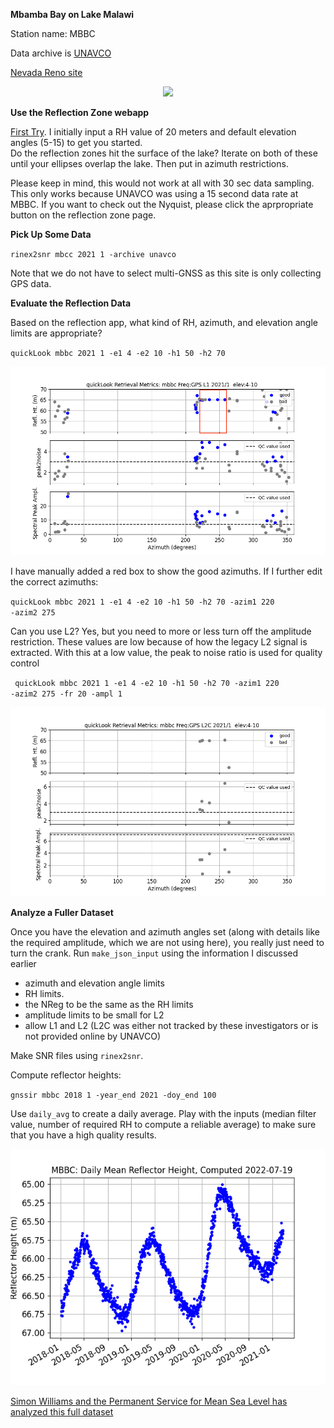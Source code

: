 **Mbamba Bay on Lake Malawi**

Station name: MBBC

Data archive is [UNAVCO](https://www.unavco.org/data/gps-gnss/data-access-methods/dai1/ps.php?sid=6429&filter_data_availability=&from_date=1980-01-06&to_date=2022-07-20&parent_link=Permanent&pview=original)

[Nevada Reno site](http://geodesy.unr.edu/NGLStationPages/stations/MBBC.sta)
<P>

<P align=center>
<img src=https://www.unavco.org/data/gps-gnss/lib/images/station_images/MBBC.jpg width=500>
<P>

**Use the Reflection Zone webapp**

[First Try](http://gnss-reflections.org/rzones?station=mbbc&lat=0.0&lon=0.0&height=0.0&msl=off&RH=20&freq=1&nyquist=0&srate=30&eang=1&azim1=0&azim2=360&system=gps). I initially input a RH value of 20 meters and 
default elevation angles (5-15) to get you started.  
Do the reflection zones hit the surface of the lake? Iterate on both of these until 
your ellipses overlap the lake. Then put in azimuth restrictions.

Please keep in mind, this would not work at all with 30 sec data sampling. This only works because UNAVCO 
was using a 15 second data rate at MBBC. If you want to check out the Nyquist, please click the 
aprpropriate button on the reflection zone page.

**Pick Up Some Data**

<code>rinex2snr mbcc 2021 1 -archive unavco</code>

Note that we do not have to select multi-GNSS as this site is only collecting GPS data.

**Evaluate the Reflection Data**

Based on the reflection app, what kind of RH, azimuth, and elevation angle limits are 
appropriate?

<code>quickLook mbbc 2021 1 -e1 4 -e2 10 -h1 50 -h2 70 </code>

<img src=mbbc-50-70.png>


I have manually added a red box to show the good azimuths. 
If I further edit the correct azimuths:

<code>quickLook mbbc 2021 1 -e1 4 -e2 10 -h1 50 -h2 70 -azim1 220 -azim2 275</code>

Can you use L2? Yes, but you need to more or less turn off the amplitude restriction. These
values are low because of how the legacy L2 signal is extracted. With this at a low value, the peak 
to noise ratio is used for quality control

<code> quickLook mbbc 2021 1 -e1 4 -e2 10 -h1 50 -h2 70 -azim1 220 -azim2 275 -fr 20  -ampl 1</code>

<img src=mbbc-l2.png>

**Analyze a Fuller Dataset**

Once you have the elevation and azimuth angles set (along with details like the required amplitude,
which we are not using here), you really just need to turn the crank. Run <code>make_json_input</code> using 
the information I discussed earlier 

- azimuth and elevation angle limits 
- RH limits. 
- the NReg to be the same as the RH limits 
- amplitude limits to be small for L2 
- allow L1 and L2 (L2C was either not tracked by these investigators or is not provided online by UNAVCO)

Make SNR files using <code>rinex2snr</code>. 

Compute reflector heights:

<code>gnssir mbbc 2018 1 -year_end 2021 -doy_end 100</code> 

Use <code>daily_avg</code> to create a daily average. Play with the 
inputs (median filter value, number of required RH to compute a reliable average) to make sure 
that you have a high quality results. 

<p align=center>
<img src=mbbc-rh.png>


[Simon Williams and the Permanent Service for Mean Sea Level has analyzed this full dataset](https://www.psmsl.org/data/gnssir/site.php?id=10318)

